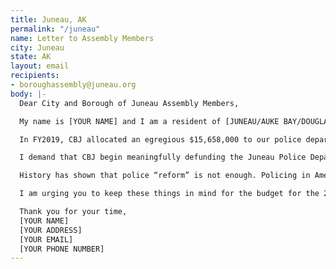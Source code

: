 ```yaml
---
title: Juneau, AK
permalink: "/juneau"
name: Letter to Assembly Members
city: Juneau
state: AK
layout: email
recipients:
- boroughassembly@juneau.org
body: |-
  Dear City and Borough of Juneau Assembly Members,

  My name is [YOUR NAME] and I am a resident of [JUNEAU/AUKE BAY/DOUGLAS]. I am writing to demand that the City and Borough of Juneau adopt a city budget that defunds the police department and redirects the budget towards social programs and resources that support housing, jobs, education, health care, child care, and other critical community needs.

  In FY2019, CBJ allocated an egregious $15,658,000 to our police department and adopted a budget of $16,340,100 for 2020. Next year, there will likely be deficits as a result of our loss of the tourism season. The city may recoup these funds by decreasing the police budget.

  I demand that CBJ begin meaningfully defunding the Juneau Police Department and reallocate those funds to programs proven to more effectively promote a safe and equitable community. We need funding for community-based mental health services, substance abuse treatment services, and affordable housing programs. Police officers should not need to be the first resource for every crisis. I demand a budget that reflects the actual needs of the Juneau community.

  History has shown that police “reform” is not enough. Policing in America was developed to protect the institution of slavery. More money and training programs will not only not fix our current system, but they will also cause future lives to be lost to police brutality. We must take a hard look at the way the current system in place fails to serve--and in fact, actively harms--our community, and come together to reimagine the role of police in our city.

  I am urging you to keep these things in mind for the budget for the 2020-2021 fiscal year and to invest in the people, not the police.

  Thank you for your time,
  [YOUR NAME]
  [YOUR ADDRESS]
  [YOUR EMAIL]
  [YOUR PHONE NUMBER]
---
```


